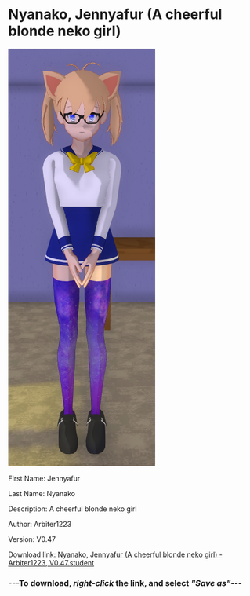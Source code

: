 # Nyanako, Jennyafur (A cheerful blonde neko girl)

<img src="https://raw.githubusercontent.com/Arbiter1223/Daigaku-Gurashi-Custom-Students/master/Students/Files/Nyanako%2C%20Jennyafur%20(A%20cheerful%20blonde%20neko%20girl).png" title="Nyanako, Jennyafur (A cheerful blonde neko girl) - Arbiter1223, V0.47">

First Name: Jennyafur

Last Name: Nyanako

Description: A cheerful blonde neko girl

Author: Arbiter1223

Version: V0.47

Download link: <a href="https://raw.githubusercontent.com/Arbiter1223/Daigaku-Gurashi-Custom-Students/master/Students/Files/Nyanako%2C%20Jennyafur%20(A%20cheerful%20blonde%20neko%20girl)%20-%20Arbiter1223%2C%20V0.47.student">Nyanako, Jennyafur (A cheerful blonde neko girl) - Arbiter1223, V0.47.student</a>

### ---**To download, _right-click_ the link, and select _"Save as"_**---
